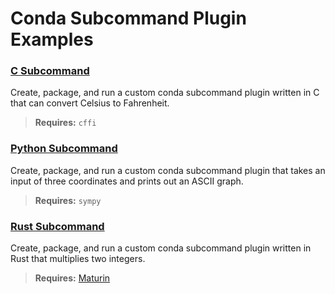 # Conda Subcommand Plugin Examples

### [C Subcommand](c_subcommand_plugin_tutorial/README.md)

Create, package, and run a custom conda subcommand plugin written in C that can convert Celsius to Fahrenheit.

> **Requires:** `cffi`

### [Python Subcommand](conda_subcommand_plugin_tutorial/README.md)

Create, package, and run a custom conda subcommand plugin that takes an input of three coordinates and prints out an ASCII graph.

> **Requires:** `sympy`
### [Rust Subcommand](rust_subcommand_plugin_tutorial/README.md)

Create, package, and run a custom conda subcommand plugin written in Rust that multiplies two integers.

> **Requires:** [Maturin](https://github.com/PyO3/maturin)